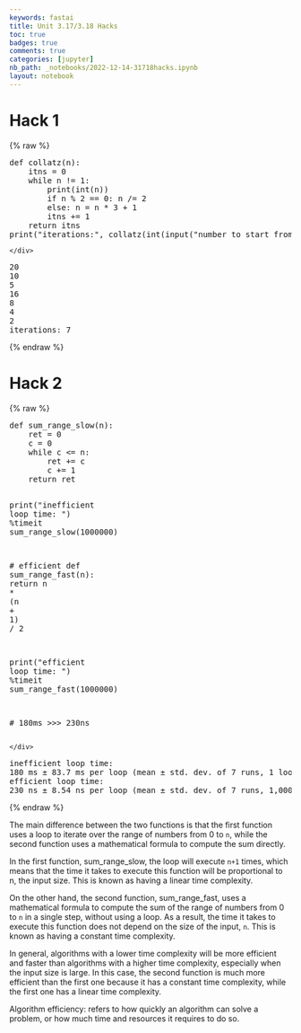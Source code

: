 ```yaml
---
keywords: fastai
title: Unit 3.17/3.18 Hacks
toc: true
badges: true
comments: true
categories: [jupyter]
nb_path: _notebooks/2022-12-14-31718hacks.ipynb
layout: notebook
---
```


<!--
#################################################
### THIS FILE WAS AUTOGENERATED! DO NOT EDIT! ###
#################################################
# file to edit: _notebooks/2022-12-14-31718hacks.ipynb
-->

<div class="container" id="notebook-container">
        
<div class="cell border-box-sizing text_cell rendered"><div class="inner_cell">
<div class="text_cell_render border-box-sizing rendered_html">
<h1 id="Hack-1">Hack 1<a class="anchor-link" href="#Hack-1"> </a></h1>
</div>
</div>
</div>
    {% raw %}
    
<div class="cell border-box-sizing code_cell rendered">
<div class="input">

<div class="inner_cell">
    <div class="input_area">
<div class=" highlight hl-ipython3"><pre><span></span><span class="k">def</span> <span class="nf">collatz</span><span class="p">(</span><span class="n">n</span><span class="p">):</span>
    <span class="n">itns</span> <span class="o">=</span> <span class="mi">0</span>
    <span class="k">while</span> <span class="n">n</span> <span class="o">!=</span> <span class="mi">1</span><span class="p">:</span>
        <span class="nb">print</span><span class="p">(</span><span class="nb">int</span><span class="p">(</span><span class="n">n</span><span class="p">))</span>
        <span class="k">if</span> <span class="n">n</span> <span class="o">%</span> <span class="mi">2</span> <span class="o">==</span> <span class="mi">0</span><span class="p">:</span> <span class="n">n</span> <span class="o">/=</span> <span class="mi">2</span>
        <span class="k">else</span><span class="p">:</span> <span class="n">n</span> <span class="o">=</span> <span class="n">n</span> <span class="o">*</span> <span class="mi">3</span> <span class="o">+</span> <span class="mi">1</span>
        <span class="n">itns</span> <span class="o">+=</span> <span class="mi">1</span>
    <span class="k">return</span> <span class="n">itns</span>
<span class="nb">print</span><span class="p">(</span><span class="s2">&quot;iterations:&quot;</span><span class="p">,</span> <span class="n">collatz</span><span class="p">(</span><span class="nb">int</span><span class="p">(</span><span class="nb">input</span><span class="p">(</span><span class="s2">&quot;number to start from? &quot;</span><span class="p">))))</span>
</pre></div>

    </div>
</div>
</div>

<div class="output_wrapper">
<div class="output">

<div class="output_area">

<div class="output_subarea output_stream output_stdout output_text">
<pre>20
10
5
16
8
4
2
iterations: 7
</pre>
</div>
</div>

</div>
</div>

</div>
    {% endraw %}

<div class="cell border-box-sizing text_cell rendered"><div class="inner_cell">
<div class="text_cell_render border-box-sizing rendered_html">
<h1 id="Hack-2">Hack 2<a class="anchor-link" href="#Hack-2"> </a></h1>
</div>
</div>
</div>
    {% raw %}
    
<div class="cell border-box-sizing code_cell rendered">
<div class="input">

<div class="inner_cell">
    <div class="input_area">
<div class=" highlight hl-ipython3"><pre><span></span><span class="k">def</span> <span class="nf">sum_range_slow</span><span class="p">(</span><span class="n">n</span><span class="p">):</span>
    <span class="n">ret</span> <span class="o">=</span> <span class="mi">0</span>
    <span class="n">c</span> <span class="o">=</span> <span class="mi">0</span>
    <span class="k">while</span> <span class="n">c</span> <span class="o">&lt;=</span> <span class="n">n</span><span class="p">:</span>
        <span class="n">ret</span> <span class="o">+=</span> <span class="n">c</span>
        <span class="n">c</span> <span class="o">+=</span> <span class="mi">1</span>
    <span class="k">return</span> <span class="n">ret</span>

<span class="nb">print</span><span class="p">(</span><span class="s2">&quot;inefficient loop time: &quot;</span><span class="p">)</span>
<span class="o">%</span><span class="k">timeit</span> sum_range_slow(1000000)

<span class="c1"># efficient</span>
<span class="k">def</span> <span class="nf">sum_range_fast</span><span class="p">(</span><span class="n">n</span><span class="p">):</span>
    <span class="k">return</span> <span class="n">n</span> <span class="o">*</span> <span class="p">(</span><span class="n">n</span> <span class="o">+</span> <span class="mi">1</span><span class="p">)</span> <span class="o">/</span> <span class="mi">2</span>

<span class="nb">print</span><span class="p">(</span><span class="s2">&quot;efficient loop time: &quot;</span><span class="p">)</span>
<span class="o">%</span><span class="k">timeit</span> sum_range_fast(1000000)

<span class="c1"># 180ms &gt;&gt;&gt; 230ns</span>
</pre></div>

    </div>
</div>
</div>

<div class="output_wrapper">
<div class="output">

<div class="output_area">

<div class="output_subarea output_stream output_stdout output_text">
<pre>inefficient loop time: 
180 ms ± 83.7 ms per loop (mean ± std. dev. of 7 runs, 1 loop each)
efficient loop time: 
230 ns ± 8.54 ns per loop (mean ± std. dev. of 7 runs, 1,000,000 loops each)
</pre>
</div>
</div>

</div>
</div>

</div>
    {% endraw %}

<div class="cell border-box-sizing text_cell rendered"><div class="inner_cell">
<div class="text_cell_render border-box-sizing rendered_html">
<p>The main difference between the two functions is that the first function uses a loop to iterate over the range of numbers from 0 to <code>n</code>, while the second function uses a mathematical formula to compute the sum directly.</p>
<p>In the first function, sum_range_slow, the loop will execute <code>n+1</code> times, which means that the time it takes to execute this function will be proportional to n, the input size. This is known as having a linear time complexity.</p>
<p>On the other hand, the second function, sum_range_fast, uses a mathematical formula to compute the sum of the range of numbers from 0 to <code>n</code> in a single step, without using a loop. As a result, the time it takes to execute this function does not depend on the size of the input, <code>n</code>. This is known as having a constant time complexity.</p>
<p>In general, algorithms with a lower time complexity will be more efficient and faster than algorithms with a higher time complexity, especially when the input size is large. In this case, the second function is much more efficient than the first one because it has a constant time complexity, while the first one has a linear time complexity.</p>
<p>Algorithm efficiency: refers to how quickly an algorithm can solve a problem, or how much time and resources it requires to do so.</p>

</div>
</div>
</div>
</div>
 

